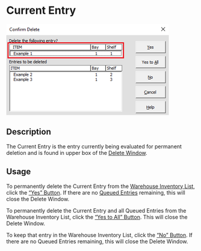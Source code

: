 # Current Entry

![Alt text](/images/image58.png "Current Entry")

## Description

The Current Entry is the entry currently being evaluated for permanent deletion and is found in upper box of the [Delete Window](57_delete_window.md).

## Usage

To permanently delete the Current Entry from the [Warehouse Inventory List](06_warehouse_inventory_list.md), click the [“Yes” Button](60_yes_button.md). If there are no [Queued Entries](59_queued_entries.md) remaining, this will close the Delete Window.

To permanently delete the Current Entry and all Queued Entries from the Warehouse Inventory List, click the [“Yes to All” Button](61_yes_to_all_button.md). This will close the Delete Window.

To keep that entry in the Warehouse Inventory List, click the [“No” Button](62_no_button.md). If there are no Queued Entries remaining, this will close the Delete Window.
